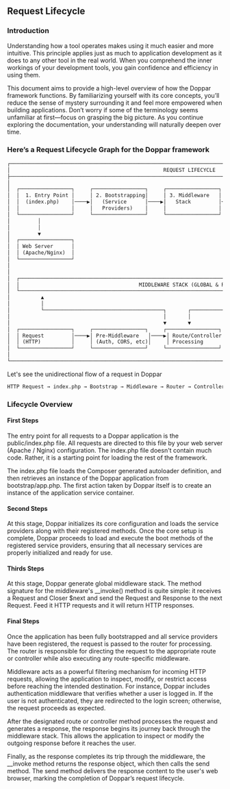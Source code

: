 ## Request Lifecycle
### Introduction
Understanding how a tool operates makes using it much easier and more intuitive. This principle applies just as much to application development as it does to any other tool in the real world. When you comprehend the inner workings of your development tools, you gain confidence and efficiency in using them.

This document aims to provide a high-level overview of how the Doppar framework functions. By familiarizing yourself with its core concepts, you’ll reduce the sense of mystery surrounding it and feel more empowered when building applications. Don’t worry if some of the terminology seems unfamiliar at first—focus on grasping the big picture. As you continue exploring the documentation, your understanding will naturally deepen over time.

### Here’s a Request Lifecycle Graph for the Doppar framework
```markdown
┌───────────────────────────────────────────────────────────────────────────────────────────────────────────────┐
│                                                  REQUEST LIFECYCLE                                              │
├───────────────────────────────────────────────────────────────────────────────────────────────────────────────┤
│                                                                                                               │
│  ┌─────────────────┐     ┌─────────────────┐     ┌─────────────────┐     ┌─────────────────┐                  │
│  │  1. Entry Point │     │ 2. Bootstrapping│     │ 3. Middleware   │     │ 4. Routing &    │                  │
│  │  (index.php)    │────▶│   (Service      │────▶│   Stack         │────▶│   Controller    │                  │
│  │                 │     │   Providers)    │     │                 │     │   Execution     │                  │
│  └─────────────────┘     └─────────────────┘     └─────────────────┘     └─────────────────┘                  │
│         │                                                                                         │            │
│         │                                                                                         │            │
│         ▼                                                                                         ▼            │
│  ┌─────────────────┐                                                                 ┌─────────────────────────┐│
│  │ Web Server      │                                                                 │ Response Return &      ││
│  │ (Apache/Nginx)  │                                                                 │ Termination            ││
│  └─────────────────┘                                                                 └─────────────────────────┘│
│                                                                                                               │
│                                                                                                               │
│  ┌───────────────────────────────────────────────────────────────────────────────────────────────────────────┐│
│  │                                       MIDDLEWARE STACK (GLOBAL & ROUTE)                                   ││
│  └───────────────────────────────────────────────────────────────────────────────────────────────────────────┘│
│          ▲                                                                                         │          │
│          │                                                                                         │          │
│          └───────────────────────────────────────┐       ┌────────────────────────────────────────┘          │
│                                                  │       │                                                 │
│                                                  ▼       ▼                                                 │
│  ┌─────────────────┐     ┌─────────────────┐     ┌─────────────────┐     ┌─────────────────┐                  │
│  │ Request         │────▶│ Pre-Middleware   │────▶│ Route/Controller│────▶│ Post-Middleware │────▶ Response   │
│  │ (HTTP)          │     │ (Auth, CORS, etc)│     │ Processing      │     │ (Modify Response)│     (Send)     │
│  └─────────────────┘     └─────────────────┘     └─────────────────┘     └─────────────────┘                  │
│                                                                                                               │
└───────────────────────────────────────────────────────────────────────────────────────────────────────────────┘
```

Let's see the unidirectional flow of a request in Doppar

```markdown
HTTP Request → index.php → Bootstrap → Middleware → Router → Controller → Response → HTTP Response
```
### Lifecycle Overview
#### First Steps

The entry point for all requests to a Doppar application is the public/index.php file. All requests are directed to this file by your web server (Apache / Nginx) configuration. The index.php file doesn't contain much code. Rather, it is a starting point for loading the rest of the framework.

The index.php file loads the Composer generated autoloader definition, and then retrieves an instance of the Doppar application from bootstrap/app.php. The first action taken by Doppar itself is to create an instance of the application service container.
#### Second Steps

At this stage, Doppar initializes its core configuration and loads the service providers along with their registered methods. Once the core setup is complete, Doppar proceeds to load and execute the boot methods of the registered service providers, ensuring that all necessary services are properly initialized and ready for use.
#### Thirds Steps

At this stage, Doppar generate global middleware stack. The method signature for the middleware's __invoke() method is quite simple: it receives a Request and Closer $next and send the Request and Response to the next Request. Feed it HTTP requests and it will return HTTP responses.
#### Final Steps

Once the application has been fully bootstrapped and all service providers have been registered, the request is passed to the router for processing. The router is responsible for directing the request to the appropriate route or controller while also executing any route-specific middleware.

Middleware acts as a powerful filtering mechanism for incoming HTTP requests, allowing the application to inspect, modify, or restrict access before reaching the intended destination. For instance, Doppar includes authentication middleware that verifies whether a user is logged in. If the user is not authenticated, they are redirected to the login screen; otherwise, the request proceeds as expected.

After the designated route or controller method processes the request and generates a response, the response begins its journey back through the middleware stack. This allows the application to inspect or modify the outgoing response before it reaches the user.

Finally, as the response completes its trip through the middleware, the __invoke method returns the response object, which then calls the send method. The send method delivers the response content to the user's web browser, marking the completion of Doppar’s request lifecycle.